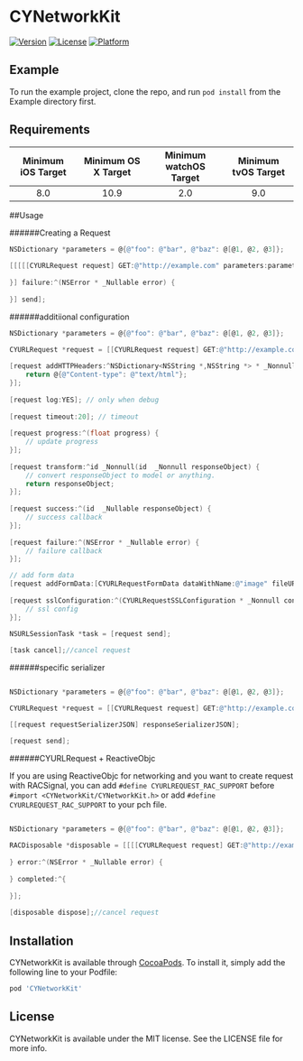 # CYNetworkKit

[![Version](https://img.shields.io/cocoapods/v/CYNetworkKit.svg?style=flat)](http://cocoapods.org/pods/CYNetworkKit)
[![License](https://img.shields.io/cocoapods/l/CYNetworkKit.svg?style=flat)](http://cocoapods.org/pods/CYNetworkKit)
[![Platform](https://img.shields.io/cocoapods/p/CYNetworkKit.svg?style=flat)](http://cocoapods.org/pods/CYNetworkKit)

## Example

To run the example project, clone the repo, and run `pod install` from the Example directory first.

## Requirements

| Minimum iOS Target | Minimum OS X Target | Minimum watchOS Target | Minimum tvOS Target |
| :-: | :-: | :-: | :-: |
| 8.0 | 10.9 | 2.0 | 9.0 |

##Usage

######Creating a Request


```Objective-C
NSDictionary *parameters = @{@"foo": @"bar", @"baz": @[@1, @2, @3]};
    
[[[[[CYURLRequest request] GET:@"http://example.com" parameters:parameters] success:^(id  _Nullable responseObject) {
        
}] failure:^(NSError * _Nullable error) {
        
}] send];
```

######additiional configuration

```Objective-C
NSDictionary *parameters = @{@"foo": @"bar", @"baz": @[@1, @2, @3]};

CYURLRequest *request = [[CYURLRequest request] GET:@"http://example.com" parameters:parameters];
   
[request addHTTPHeaders:^NSDictionary<NSString *,NSString *> * _Nonnull{
    return @{@"Content-type": @"text/html"};
}];
    
[request log:YES]; // only when debug
    
[request timeout:20]; // timeout
    
[request progress:^(float progress) {
    // update progress
}];
    
[request transform:^id _Nonnull(id  _Nonnull responseObject) {
    // convert responseObject to model or anything.
    return responseObject;
}];
    
[request success:^(id  _Nullable responseObject) {
    // success callback
}];
    
[request failure:^(NSError * _Nullable error) {
    // failure callback
}];

// add form data
[request addFormData:[CYURLRequestFormData dataWithName:@"image" fileURL:[NSURL URLWithString:@"filePath"]]];
    
[request sslConfiguration:^(CYURLRequestSSLConfiguration * _Nonnull config) {
    // ssl config
}];

NSURLSessionTask *task = [request send];
    
[task cancel];//cancel request

```

######specific serializer

```Objective-C

NSDictionary *parameters = @{@"foo": @"bar", @"baz": @[@1, @2, @3]};

CYURLRequest *request = [[CYURLRequest request] GET:@"http://example.com" parameters:parameters];

[[request requestSerializerJSON] responseSerializerJSON];

[request send];

```

######CYURLRequest + ReactiveObjc

If you are using ReactiveObjc for networking and you want to create request with RACSignal, you can add `#define CYURLREQUEST_RAC_SUPPORT` before `#import <CYNetworkKit/CYNetworkKit.h>` or add `#define CYURLREQUEST_RAC_SUPPORT` to your pch file.

```Objective-C

NSDictionary *parameters = @{@"foo": @"bar", @"baz": @[@1, @2, @3]};
    
RACDisposable *disposable = [[[[CYURLRequest request] GET:@"http://example.com" parameters:parameters] rac_send] subscribeNext:^(id  _Nullable x) {
        
} error:^(NSError * _Nullable error) {
        
} completed:^{
        
}];
    
[disposable dispose];//cancel request

```

## Installation

CYNetworkKit is available through [CocoaPods](http://cocoapods.org). To install
it, simply add the following line to your Podfile:

```ruby
pod 'CYNetworkKit'
```

## License

CYNetworkKit is available under the MIT license. See the LICENSE file for more info.


